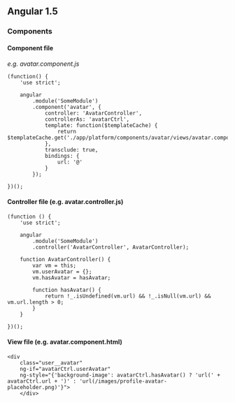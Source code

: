 ## Angular 1.5

### Components

#### Component file 
_e.g. avatar.component.js_

```
(function() {
    'use strict';

    angular
        .module('SomeModule')
        .component('avatar', {
            controller: 'AvatarController',
            controllerAs: 'avatarCtrl',
            template: function($templateCache) {
                return $templateCache.get('./app/platform/components/avatar/views/avatar.component.html');
            },
            transclude: true,
            bindings: {
                url: '@'
            }
        });

})();
```

#### Controller file (e.g. avatar.controller.js)

```
(function () {
    'use strict';

    angular
        .module('SomeModule')
        .controller('AvatarController', AvatarController);

    function AvatarController() {
        var vm = this;
        vm.userAvatar = {};
        vm.hasAvatar = hasAvatar;

        function hasAvatar() {
            return !_.isUndefined(vm.url) && !_.isNull(vm.url) && vm.url.length > 0;
        }
    }

})();
```

#### View file (e.g. avatar.component.html)

```
<div 
    class="user__avatar" 
    ng-if="avatarCtrl.userAvatar"
    ng-style="{'background-image': avatarCtrl.hasAvatar() ? 'url(' + avatarCtrl.url + ')' : 'url(/images/profile-avatar-placeholder.png)'}">
    </div>
```
